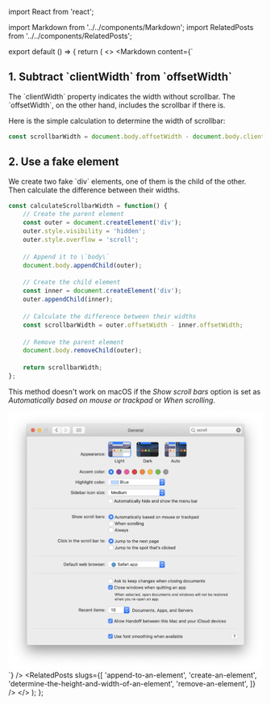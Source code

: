 import React from 'react';

import Markdown from '../../components/Markdown';
import RelatedPosts from '../../components/RelatedPosts';

export default () => {
    return (
<>
<Markdown
    content={`
## 1. Subtract \`clientWidth\` from \`offsetWidth\`

The \`clientWidth\` property indicates the width without scrollbar. The \`offsetWidth\`, on the other hand, includes the scrollbar if there is.

Here is the simple calculation to determine the width of scrollbar:

~~~ javascript
const scrollbarWidth = document.body.offsetWidth - document.body.clientWidth;
~~~

## 2. Use a fake element

We create two fake \`div\` elements, one of them is the child of the other. Then calculate the difference between their widths.

~~~ javascript
const calculateScrollbarWidth = function() {
    // Create the parent element
    const outer = document.createElement('div');
    outer.style.visibility = 'hidden';
    outer.style.overflow = 'scroll';
    
    // Append it to \`body\`
    document.body.appendChild(outer);

    // Create the child element
    const inner = document.createElement('div');
    outer.appendChild(inner);

    // Calculate the difference between their widths
    const scrollbarWidth = outer.offsetWidth - inner.offsetWidth;

    // Remove the parent element
    document.body.removeChild(outer);

    return scrollbarWidth;
};
~~~

This method doesn't work on macOS if the _Show scroll bars_ option is set as _Automatically based on mouse or trackpad_ or _When scrolling_.

![Show scroll bars option on macOS](/assets/scroll-macos.png)
`}
/>
<RelatedPosts
    slugs={[
        'append-to-an-element',
        'create-an-element',
        'determine-the-height-and-width-of-an-element',
        'remove-an-element',
    ]}
/>
</>
    );
};

